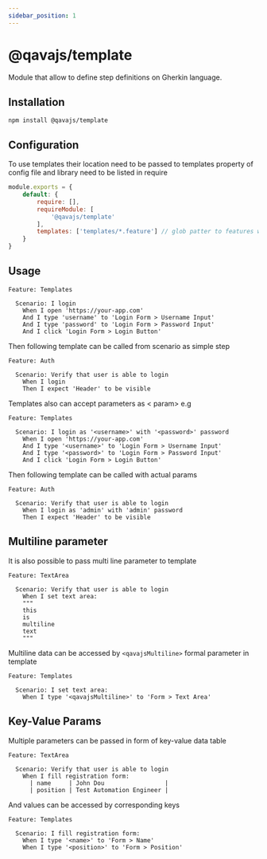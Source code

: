 ```yaml
---
sidebar_position: 1
---
```


# @qavajs/template
Module that allow to define step definitions on Gherkin language.
## Installation
`npm install @qavajs/template`
## Configuration
To use templates their location need to be passed to templates property of config file and library need to be listed
in require
```javascript
module.exports = {
    default: {
        require: [],
        requireModule: [
            '@qavajs/template'
        ],
        templates: ['templates/*.feature'] // glob patter to features with templates
    }
}
````
## Usage
```gherkin
Feature: Templates

  Scenario: I login
    When I open 'https://your-app.com'
    And I type 'username' to 'Login Form > Username Input'
    And I type 'password' to 'Login Form > Password Input'
    And I click 'Login Form > Login Button'
```

Then following template can be called from scenario as simple step

```gherkin
Feature: Auth

  Scenario: Verify that user is able to login
    When I login
    Then I expect 'Header' to be visible
```

Templates also can accept parameters as < param> e.g

```gherkin
Feature: Templates

  Scenario: I login as '<username>' with '<password>' password
    When I open 'https://your-app.com'
    And I type '<username>' to 'Login Form > Username Input'
    And I type '<password>' to 'Login Form > Password Input'
    And I click 'Login Form > Login Button'
```

Then following template can be called with actual params

```gherkin
Feature: Auth

  Scenario: Verify that user is able to login
    When I login as 'admin' with 'admin' password
    Then I expect 'Header' to be visible
```
## Multiline parameter
It is also possible to pass multi line parameter to template
```gherkin
Feature: TextArea

  Scenario: Verify that user is able to login
    When I set text area:
    """
    this
    is
    multiline
    text
    """
```

Multiline data can be accessed by `<qavajsMultiline>` formal parameter in template
```gherkin
Feature: Templates

  Scenario: I set text area:
    When I type '<qavajsMultiline>' to 'Form > Text Area'
```

## Key-Value Params
Multiple parameters can be passed in form of key-value data table
```gherkin
Feature: TextArea

  Scenario: Verify that user is able to login
    When I fill registration form:
      | name     | John Dou                 |
      | position | Test Automation Engineer |
```

And values can be accessed by corresponding keys
```gherkin
Feature: Templates

  Scenario: I fill registration form:
    When I type '<name>' to 'Form > Name'
    When I type '<position>' to 'Form > Position'
```
